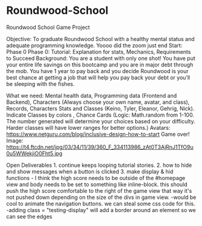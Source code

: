 # Roundwood-School
Roundwood School Game Project

Objective: To graduate Roundwood School with a healthy mental status and adequate programming knowledge.
Yoooo did the zoom just end
Start: Phase 0
    Phase 0:
        Tutorial: Explanation for stats, Mechanics, Requirements to Succeed
        Background: You are a student with only one shot! You have put your entire life savings on this bootcamp and you are in major debt through the mob. You have 1 year to pay back and you decide Roundwood is your best chance at getting a job that will help you pay back your debt or you’ll be sleeping with the fishes. 

What we need: 
    Mental health data, 
    Programming data (Frontend and Backend), 
    Characters (Always choose your own name, avatar, and class), 
    Records, 
    Characters Stats and Classes (Keino, Tyler, Eleanor, Gehrig, Nick). Indicate Classes by colors , 
    Chance Cards (Logic: Math.random from 1-100. The number generated will determine your choices based on your difficulty. Harder classes will have lower ranges for better options.)
    Avatars:  https://www.netguru.com/blog/inclusive-design-how-to-start 
    Game over! Image: 
    https://t4.ftcdn.net/jpg/03/34/11/39/360_F_334113986_zAt0T3AjRnJ1TfO9u0u5WWekjiO0Fht5.jpg 



Open Deliverables
    1. continue keeps looping tutorial stories.
    2. how to hide and show messages when a button is clicked
    3. make display & hid functions
    - I think the high score needs to be outside of the #homepage view and body needs to be set to something like inline-block. this should push the high score comfortable to the right of the game view that way it's not pushed down depending on the size of the divs in game view.
    -would be cool to animate the navigation buttons. we can steal some css code for this.
    -adding class =  "testing-display" will add a border around an element so we can see the edges


